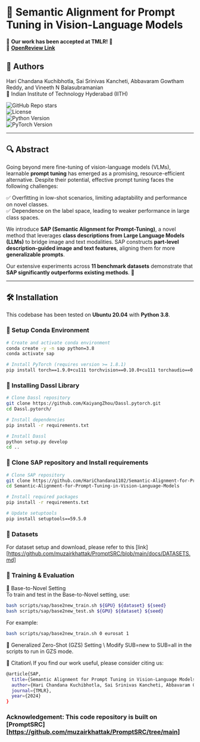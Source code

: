 # 🌟 Semantic Alignment for Prompt Tuning in Vision-Language Models

📢 **Our work has been accepted at TMLR!** 🎉  
🔗 [**OpenReview Link**](https://openreview.net/forum?id=avDr56QjSI)  

## 📌 Authors  
Hari Chandana Kuchibhotla, Sai Srinivas Kancheti, Abbavaram Gowtham Reddy, and Vineeth N Balasubramanian  
📍 Indian Institute of Technology Hyderabad (IITH)  

![GitHub Repo stars](https://img.shields.io/github/stars/HariChandana1102/Semantic-Alignment-for-Prompt-Tuning-in-Vision-Language-Models?style=social)  
![License](https://img.shields.io/github/license/HariChandana1102/Semantic-Alignment-for-Prompt-Tuning-in-Vision-Language-Models?color=blue)  
![Python Version](https://img.shields.io/badge/Python-3.8+-blue.svg)  
![PyTorch Version](https://img.shields.io/badge/PyTorch-1.9.0-orange.svg)  

---

## 🔍 Abstract  
Going beyond mere fine-tuning of vision-language models (VLMs), learnable **prompt tuning** has emerged as a promising, resource-efficient alternative. Despite their potential, effective prompt tuning faces the following challenges:

✅ Overfitting in low-shot scenarios, limiting adaptability and performance on novel classes.  
✅ Dependence on the label space, leading to weaker performance in large class spaces.  

We introduce **SAP (Semantic Alignment for Prompt-Tuning)**, a novel method that leverages **class descriptions from Large Language Models (LLMs)** to bridge image and text modalities. SAP constructs **part-level description-guided image and text features**, aligning them for more **generalizable prompts**.  

Our extensive experiments across **11 benchmark datasets** demonstrate that **SAP significantly outperforms existing methods**. 🚀  

---

## 🛠 Installation  
This codebase has been tested on **Ubuntu 20.04** with **Python 3.8**.

### 🔹 Setup Conda Environment  
```bash
# Create and activate conda environment
conda create -y -n sap python=3.8
conda activate sap

# Install PyTorch (requires version >= 1.8.1)
pip install torch==1.9.0+cu111 torchvision==0.10.0+cu111 torchaudio==0.9.0 -f https://download.pytorch.org/whl/torch_stable.html
```

### 🔹 Installing Dassl Library
```bash
# Clone Dassl repository
git clone https://github.com/KaiyangZhou/Dassl.pytorch.git
cd Dassl.pytorch/

# Install dependencies
pip install -r requirements.txt

# Install Dassl
python setup.py develop
cd ..
```

### 🔹 Clone SAP repository and Install requirements
```bash
# Clone SAP repository
git clone https://github.com/HariChandana1102/Semantic-Alignment-for-Prompt-Tuning-in-Vision-Language-Models.git
cd Semantic-Alignment-for-Prompt-Tuning-in-Vision-Language-Models

# Install required packages
pip install -r requirements.txt

# Update setuptools
pip install setuptools==59.5.0
```
### 🔹 Datasets
For dataset setup and download, please refer to this [link][https://github.com/muzairkhattak/PromptSRC/blob/main/docs/DATASETS.md] 

### 🚀 Training & Evaluation
🔹 Base-to-Novel Setting<br>
To train and test in the Base-to-Novel setting, use:
```bash
bash scripts/sap/base2new_train.sh ${GPU} ${dataset} ${seed}
bash scripts/sap/base2new_test.sh ${GPU} ${dataset} ${seed}
```
For example:
```bash
bash scripts/sap/base2new_train.sh 0 eurosat 1
```

🔹 Generalized Zero-Shot (GZS) Setting \\
Modify SUB=new to SUB=all in the scripts to run in GZS mode.

📜 Citation\\
If you find our work useful, please consider citing us:
```bash
@article{SAP,
  title={Semantic Alignment for Prompt Tuning in Vision-Language Models},
  author={Hari Chandana Kuchibhotla, Sai Srinivas Kancheti, Abbavaram Gowtham Reddy and Vineeth N Balasubramanian},
  journal={TMLR},
  year={2024}
}
```
### Acknowledgement: This code repository is built on [PromptSRC][https://github.com/muzairkhattak/PromptSRC/tree/main]
